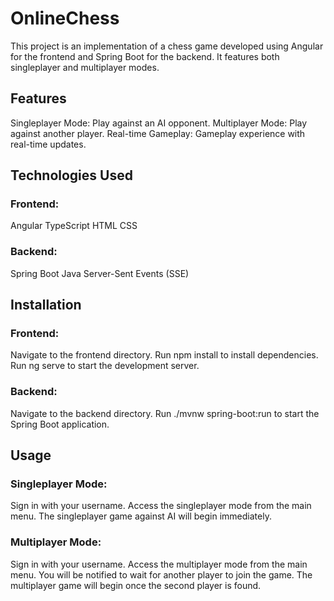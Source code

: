 # OnlineChess
This project is an implementation of a chess game developed using Angular for the frontend and Spring Boot for the backend. It features both singleplayer and multiplayer modes.

## Features
Singleplayer Mode: Play against an AI opponent.
Multiplayer Mode: Play against another player.
Real-time Gameplay: Gameplay experience with real-time updates.

## Technologies Used
### Frontend:
Angular
TypeScript
HTML
CSS

### Backend:
Spring Boot
Java
Server-Sent Events (SSE)

## Installation
### Frontend:
Navigate to the frontend directory.
Run npm install to install dependencies.
Run ng serve to start the development server.

### Backend:
Navigate to the backend directory.
Run ./mvnw spring-boot:run to start the Spring Boot application.

## Usage
### Singleplayer Mode:
Sign in with your username.
Access the singleplayer mode from the main menu.
The singleplayer game against AI will begin immediately.

### Multiplayer Mode:
Sign in with your username.
Access the multiplayer mode from the main menu.
You will be notified to wait for another player to join the game.
The multiplayer game will begin once the second player is found.
